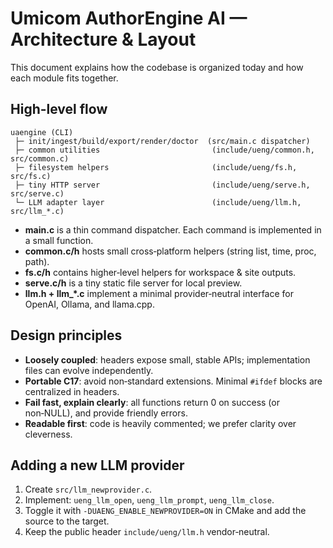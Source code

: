 # Umicom AuthorEngine AI — Architecture & Layout

This document explains how the codebase is organized today and how each module fits together.

## High-level flow

```
uaengine (CLI)
 ├─ init/ingest/build/export/render/doctor  (src/main.c dispatcher)
 ├─ common utilities                         (include/ueng/common.h, src/common.c)
 ├─ filesystem helpers                       (include/ueng/fs.h,     src/fs.c)
 ├─ tiny HTTP server                         (include/ueng/serve.h,  src/serve.c)
 └─ LLM adapter layer                        (include/ueng/llm.h,    src/llm_*.c)
```

- **main.c** is a thin command dispatcher. Each command is implemented in a small function.
- **common.c/h** hosts small cross‑platform helpers (string list, time, proc, path).
- **fs.c/h** contains higher‑level helpers for workspace & site outputs.
- **serve.c/h** is a tiny static file server for local preview.
- **llm.h + llm_*.c** implement a minimal provider‑neutral interface for OpenAI, Ollama, and llama.cpp.

## Design principles

- **Loosely coupled**: headers expose small, stable APIs; implementation files can evolve independently.
- **Portable C17**: avoid non‑standard extensions. Minimal `#ifdef` blocks are centralized in headers.
- **Fail fast, explain clearly**: all functions return 0 on success (or non‑NULL), and provide friendly errors.
- **Readable first**: code is heavily commented; we prefer clarity over cleverness.

## Adding a new LLM provider

1. Create `src/llm_newprovider.c`.
2. Implement: `ueng_llm_open`, `ueng_llm_prompt`, `ueng_llm_close`.
3. Toggle it with `-DUAENG_ENABLE_NEWPROVIDER=ON` in CMake and add the source to the target.
4. Keep the public header `include/ueng/llm.h` vendor‑neutral.

